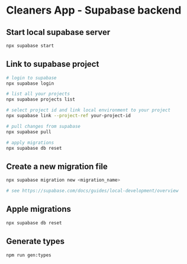 # Cleaners App - Supabase backend

## Start local supabase server

```bash
npx supabase start
```

## Link to supabase project

```bash
# login to supabase
npx supabase login

# list all your projects  
npx supabase projects list

# select project id and link local environment to your project
npx supabase link --project-ref your-project-id

# pull changes from supabase
npx supabase pull

# apply migrations
npx supabase db reset
```

## Create a new migration file

```bash
npx supabase migration new <migration_name>

# see https://supabase.com/docs/guides/local-development/overview
```

## Apple migrations

```bash
npx supabase db reset
```

## Generate types

```bash
npm run gen:types
```
